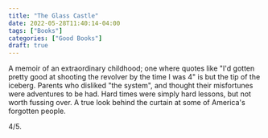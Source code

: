 ```yaml
---
title: "The Glass Castle"
date: 2022-05-28T11:40:14-04:00
tags: ["Books"]
categories: ["Good Books"]
draft: true
---
```


A memoir of an extraordinary childhood; one where quotes like "I'd gotten pretty good at shooting the revolver by the time I was 4" is but the tip of the iceberg. Parents who disliked "the system", and thought their misfortunes were adventures to be had. Hard times were simply hard lessons, but not worth fussing over. A true look behind the curtain at some of America's forgotten people.

4/5.
